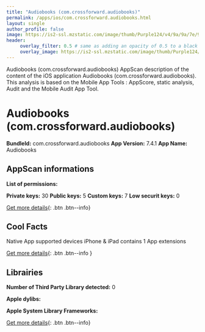 ```yaml
---
title: "Audiobooks (com.crossforward.audiobooks)"
permalink: /apps/ios/com.crossforward.audiobooks.html
layout: single
author_profile: false
image: https://is2-ssl.mzstatic.com/image/thumb/Purple124/v4/9a/9a/7e/9a9a7ecb-29d3-1cb5-30bf-e220f56e6350/AppIcon-2-1x_U007emarketing-0-7-0-85-220.png/512x512bb.jpg
header: 
     overlay_filter: 0.5 # same as adding an opacity of 0.5 to a black background
     overlay_image: https://is2-ssl.mzstatic.com/image/thumb/Purple124/v4/9a/9a/7e/9a9a7ecb-29d3-1cb5-30bf-e220f56e6350/AppIcon-2-1x_U007emarketing-0-7-0-85-220.png/512x512bb.jpg
---
```

Audiobooks (com.crossforward.audiobooks) AppScan description of the content of the iOS application Audiobooks (com.crossforward.audiobooks). This analysis is based on the Mobile App Tools : AppScore, static analysis, Audit and the Mobile Audit App Tool.

# Audiobooks (com.crossforward.audiobooks)

**BundleId:** com.crossforward.audiobooks
**App Version:** 7.4.1
**App Name:** Audiobooks


## AppScan informations 

**List of permissions:** 
  
  
**Private keys:** 30
**Public keys:** 5
**Custom keys:** 7
**Low securit keys:** 0
  
[Get more details](/pricing.html){: .btn .btn--info}

## Cool Facts

Native App
supported devices iPhone & iPad
contains 1 App extensions
  
[Get more details](/pricing.html){: .btn .btn--info }

## Librairies 
**Number of Third Party Library detected:** 0


**Apple dylibs:**


**Apple System Library Frameworks:**


  
[Get more details](/pricing.html){: .btn .btn--info}


